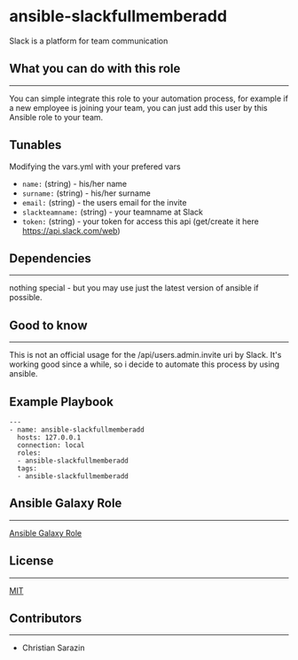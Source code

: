# ansible-slackfullmemberadd

Slack is a platform for team communication

## What you can do with this role
------------------------------
You can simple integrate this role to your automation process, for example if a new employee is joining your team, you can just add this user by this Ansible role to your team.

Tunables
--------
Modifying the vars.yml with your prefered vars
* `name:` (string) - his/her name
* `surname:` (string) - his/her surname
* `email:` (string) - the users email for the invite
* `slackteamname:` (string) - your teamname at Slack
* `token:` (string) - your token for access this api (get/create it here https://api.slack.com/web)

## Dependencies
------------
nothing special - but you may use just the latest version of ansible if possible.

## Good to know
------------
This is not an official usage for the /api/users.admin.invite uri by Slack. It's working good since a while, so i decide to automate this process by using ansible.

Example Playbook
----------------
```
---
- name: ansible-slackfullmemberadd
  hosts: 127.0.0.1
  connection: local
  roles:
  - ansible-slackfullmemberadd
  tags:
  - ansible-slackfullmemberadd
```
## Ansible Galaxy Role
-------------------
[Ansible Galaxy Role ](https://galaxy.ansible.com/offlinehoster/slack_fullmemberadd)

## License
-------
[MIT](https://tldrlegal.com/license/mit-license)

## Contributors
------------
* Christian Sarazin
